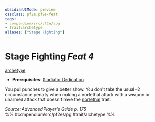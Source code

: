 ```yaml
---
obsidianUIMode: preview
cssclass: pf2e,pf2e-feat
tags:
- compendium/src/pf2e/apg
- trait/archetype
aliases: ["Stage Fighting"]
---
```

# Stage Fighting  *Feat 4*  
[archetype](archetype.md "Archetype Feat Trait")  

- **Prerequisites**: [Gladiator Dedication](gladiator-dedication-apg.md)

You pull punches to give a better show. You don't take the usual –2 circumstance penalty when making a nonlethal attack with a weapon or unarmed attack that doesn't have the [nonlethal](nonlethal.md "Nonlethal Weapon Trait") trait.

*Source: Advanced Player's Guide p. 175*  
%% #compendium/src/pf2e/apg #trait/archetype %%